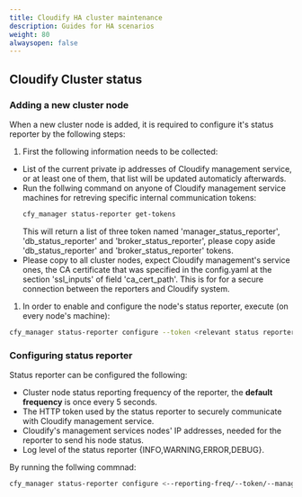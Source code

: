 ```yaml
---
title: Cloudify HA cluster maintenance
description: Guides for HA scenarios
weight: 80
alwaysopen: false
---
```


## Cloudify Cluster status

### Adding a new cluster node

When a new cluster node is added, it is required to configure it's status reporter by the following steps:

1. First the following information needs to be collected:
- List of the current private ip addresses of Cloudify management service, or at least one of them, that list will be updated automaticly afterwards.
- Run the follwing command on anyone of Cloudify management service machines for retreving specific internal communication tokens:
  ```bash
  cfy_manager status-reporter get-tokens
  ```
  This will return a list of three token named 'manager_status_reporter', 'db_status_reporter' and 'broker_status_reporter', please copy aside 'db_status_reporter' and 'broker_status_reporter' tokens.
- Please copy to all cluster nodes, expect Cloudify management's service ones, the CA certificate that was specified in the config.yaml at the section 'ssl_inputs' of field 'ca_cert_path'. This is for
  for a secure connection between the reporters and Cloudify system.
1. In order to enable and configure the node's status reporter, execute (on every node's machine):
  ```bash
  cfy_manager status-reporter configure --token <relevant status reporter token> --ca-path <Cloudify-rest CA certificate local path> --managers-ip <list of current managers ip>
  ```
### Configuring status reporter

Status reporter can be configured the following:
- Cluster node status reporting frequency of the reporter, the **default frequency** is once every 5 seconds.
- The HTTP token used by the status reporter to securely communicate with Cloudify management service.
- Cloudify's management services nodes' IP addresses, needed for the reporter to send his node status.
- Log level of the status reporter {INFO,WARNING,ERROR,DEBUG}.

By running the follwing commnad:
```bash
cfy_manager status-reporter configure <--reporting-freq/--token/--managers-ip/--log-level>
```
